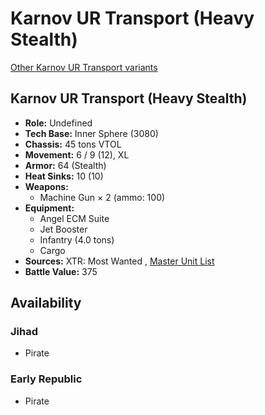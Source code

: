 # Karnov UR Transport (Heavy Stealth) 

[Other Karnov UR Transport variants](../karnov_ur_transport.md) 

## Karnov UR Transport (Heavy Stealth) 

- **Role:** Undefined 
- **Tech Base:** Inner Sphere (3080) 
- **Chassis:** 45 tons VTOL 
- **Movement:** 6 / 9 (12), XL 
- **Armor:** 64 (Stealth) 
- **Heat Sinks:** 10 (10) 
- **Weapons:** 
  - Machine Gun × 2 (ammo: 100) 
- **Equipment:** 
  - Angel ECM Suite 
  - Jet Booster 
  - Infantry (4.0 tons) 
  - Cargo 
- **Sources:** XTR: Most Wanted , [Master Unit List](http://masterunitlist.info/Unit/Details/5787) 
- **Battle Value:** 375 

## Availability 

### Jihad 

- Pirate 

### Early Republic 

- Pirate 

